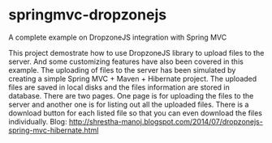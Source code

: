 springmvc-dropzonejs
====================

A complete example on DropzoneJS integration with Spring MVC

This project demostrate how to use DropzoneJS library to upload files to the server. And some customizing features have also been covered in this example. The uploading of files to the server has been simulated by creating a simple Spring MVC + Maven + Hibernate project. The uploaded files are saved in local disks and the files information are stored in database.
There are two pages. One page is for uploading the files to the server and another one is for listing out all the uploaded files. There is a download button for each listed file so that you can even download the files individually.
Blog: 
http://shrestha-manoj.blogspot.com/2014/07/dropzonejs-spring-mvc-hibernate.html
